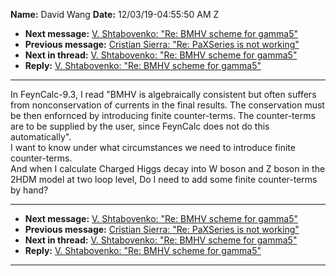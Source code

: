 **Name:** David Wang
**Date:** 12/03/19-04:55:50 AM Z

  - **Next message:** [V. Shtabovenko: "Re: BMHV scheme for
    gamma5"](1553.html)
  - **Previous message:** [Cristian Sierra: "Re: PaXSeries is not
    working"](1551.html)
  - **Next in thread:** [V. Shtabovenko: "Re: BMHV scheme for
    gamma5"](1553.html)
  - **Reply:** [V. Shtabovenko: "Re: BMHV scheme for gamma5"](1553.html)

-----

In FeynCalc-9.3, I read "BMHV is algebraically consistent but often
suffers from nonconservation of currents in the final results. The
conservation must be then enfornced by introducing finite counter-terms.
The counter-terms are to be supplied by the user, since FeynCalc does
not do this automatically".  
I want to know under what circumstances we need to introduce finite
counter-terms.  
And when I calculate Charged Higgs decay into W boson and Z boson in the
2HDM model at two loop level, Do I need to add some finite counter-terms
by hand?  

-----

  - **Next message:** [V. Shtabovenko: "Re: BMHV scheme for
    gamma5"](1553.html)
  - **Previous message:** [Cristian Sierra: "Re: PaXSeries is not
    working"](1551.html)
  - **Next in thread:** [V. Shtabovenko: "Re: BMHV scheme for
    gamma5"](1553.html)
  - **Reply:** [V. Shtabovenko: "Re: BMHV scheme for gamma5"](1553.html)

-----

